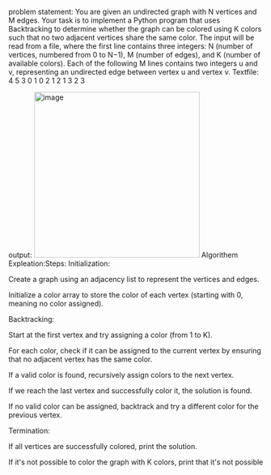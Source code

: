 problem statement: You are given an undirected graph with N vertices and M edges. Your task is to implement a Python program that uses Backtracking to determine whether the graph can be colored using K colors such that no two adjacent vertices share the same color. The input will be read from a file, where the first line contains three integers: N (number of vertices, numbered from 0 to N−1), M (number of edges), and K (number of available colors). Each of the following M lines contains two integers u and v, representing an undirected edge between vertex u and vertex v.
Textfile:
4 5 3
0 1
0 2
1 2
1 3
2 3

output:
<img width="327" alt="image" src="https://github.com/user-attachments/assets/4c51df0e-50e0-45e2-be90-44f7f7eb992f" />
Algorithem Expleation:Steps:
Initialization:

Create a graph using an adjacency list to represent the vertices and edges.

Initialize a color array to store the color of each vertex (starting with 0, meaning no color assigned).

Backtracking:

Start at the first vertex and try assigning a color (from 1 to K).

For each color, check if it can be assigned to the current vertex by ensuring that no adjacent vertex has the same color.

If a valid color is found, recursively assign colors to the next vertex.

If we reach the last vertex and successfully color it, the solution is found.

If no valid color can be assigned, backtrack and try a different color for the previous vertex.

Termination:

If all vertices are successfully colored, print the solution.

If it's not possible to color the graph with K colors, print that it's not possible
